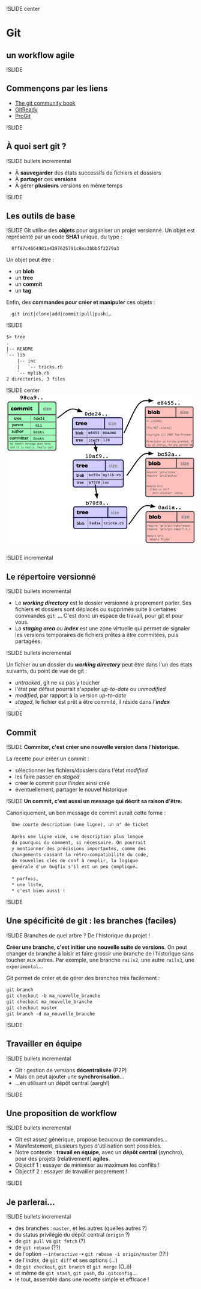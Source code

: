 !SLIDE center 
# Git

## un workflow agile

!SLIDE
## Commençons par les liens

* [The git community book](http://book.git-scm.com)
* [GitReady](http://www.gitready.com)
* [ProGit](http://progit.org/book/)

!SLIDE
## À quoi sert git ?

!SLIDE bullets incremental
* À **sauvegarder** des états successifs de fichiers et dossiers
* À **partager** ces **versions**
* À gérer **plusieurs** versions en même temps

!SLIDE
## Les outils de base

!SLIDE
Git utilise des **objets** pour organiser un projet versionné. Un objet est représenté par un code **SHA1** unique, du type :

      6ff87c4664981e4397625791c8ea3bbb5f2279a3

Un objet peut être :

* un **blob**
* un **tree**
* un **commit**
* un **tag**

Enfin, des **commandes pour créer et manipuler** ces objets :

      git init|clone|add|commit|pull|push|…

!SLIDE

    $> tree
    .
    |-- README
    `-- lib
        |-- inc
        |   `-- tricks.rb
        `-- mylib.rb
    2 directories, 3 files

!SLIDE center
![Les objets de git](./objects-example.png)

!SLIDE incremental
## Le répertoire versionné

!SLIDE bullets incremental

* Le ***working directory*** est le dossier versionné à proprement parler. Ses fichiers et dossiers sont déplacés ou supprimés suite à certaines commandes `git …`. C'est donc un espace de travail, pour git et pour vous.
* La ***staging area*** ou ***index*** est une zone virtuelle qui permet de signaler les versions temporaires de fichiers prêtes à être commitées, puis partagées.

!SLIDE bullets incremental

Un fichier ou un dossier du ***working directory*** peut être dans l'un des états suivants, du point de vue de git :

* *untracked*, git ne va pas y toucher
* l'état par défaut pourrait s'appeler *up-to-date* ou *unmodified*
* *modified*, par rapport à la version *up-to-date*
* *staged*, le fichier est prêt à être commité, il réside dans l'***index***

!SLIDE
## Commit

!SLIDE
**Commiter, c'est créer une nouvelle version dans l'historique.**

La recette pour créer un commit :

* sélectionner les fichiers/dossiers dans l'état *modified*
* les faire passer en *staged*
* créer le commit pour l'*index* ainsi créé
* éventuellement, partager le nouvel historique

!SLIDE
**Un commit, c'est aussi un message qui décrit sa raison d'être.**

Canoniquement, un bon message de commit aurait cette forme :

      Une courte description (une ligne), un n° de ticket
   
      Après une ligne vide, une description plus longue
      du pourquoi du comment, si nécessaire. On pourrait
      y mentionner des précisions importantes, comme des
      changements cassant la rétro-compatibilité du code,
      de nouvelles clés de conf à remplir, la logique
      générale d'un bugfix s'il est un peu compliqué…
   
      * parfois,
      * une liste,
      * c'est bien aussi !

!SLIDE
## Une spécificité de git : les branches (faciles)

!SLIDE
Branches de quel arbre ? De l'historique du projet !

**Créer une branche, c'est initier une nouvelle suite de versions**. On peut changer de branche à loisir et faire grossir une branche de l'historique sans toucher aux autres. Par exemple, une branche `rails2`, une autre `rails3`, une `experimental`…

Git permet de créer et de gérer des branches très facilement :

    git branch
    git checkout -b ma_nouvelle_branche
    git checkout ma_nouvelle_branche
    git checkout master
    git branch -d ma_nouvelle_branche

!SLIDE
## Travailler en équipe

!SLIDE bullets incremental
* Git : gestion de versions **décentralisée** (P2P)
* Mais on peut ajouter une **synchronisation**…
* …en utilisant un dépôt central (aargh!)

!SLIDE
## Une proposition de workflow

!SLIDE bullets incremental

* Git est assez générique, propose beaucoup de commandes…
* Manifestement, plusieurs types d'utilisation sont possibles.
* Notre contexte : **travail en équipe**, avec un **dépôt central** (synchro), pour des projets (relativement) **agiles**.
* Objectif 1 : essayer de minimiser au maximum les conflits !
* Objectif 2 : essayer de travailler proprement !

!SLIDE
## Je parlerai…

!SLIDE bullets incremental
* des branches : `master`, et les autres (quelles autres ?)
* du status privilégié du dépôt central (`origin` ?)
* de `git pull` vs `git fetch` (?)
* de `git rebase` (??)
* de l'option `--interactive` ⇢ `git rebase -i origin/master` (!?!)
* de l'*index*,  de `git diff` et ses options (…)
* de `git checkout`, `git branch` et `git merge` (O_ô)
* et même de `git stash`, `git push`, du `.gitconfig`…
* le tout, assemblé dans une recette simple et efficace !
